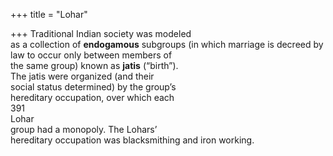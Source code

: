 +++
title = "Lohar"

+++
Traditional Indian society was modeled  
as a collection of **endogamous** subgroups (in which marriage is decreed by  
law to occur only between members of  
the same group) known as **jatis** (“birth”).  
The jatis were organized (and their  
social status determined) by the group’s  
hereditary occupation, over which each  
391  
Lohar  
group had a monopoly. The Lohars’  
hereditary occupation was blacksmithing and iron working.